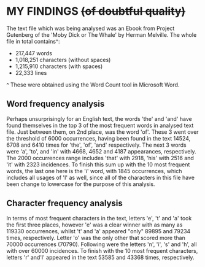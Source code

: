 # **MY FINDINGS** ~~(of doubtful quality)~~

The text file which was being analysed was an Ebook from Project Gutenberg of the 'Moby Dick or The Whale'
 by Herman Melville. The whole file in total contains^:
 
 - 217,447 words
 - 1,018,251 characters (without spaces)
 - 1,215,910 characters (with spaces)
 - 22,333 lines
 
 ^ These were obtained using the Word Count tool in Microsoft Word.
## Word frequency analysis
Perhaps unsurprisingly for an English text, the words 'the' and 'and' have found themselves in the top 3 of the most frequent 
words in analysed text file. Just between them, on 2nd place, was the word 'of'. These 3 went over the threshold of 6000
occurrences, having been found in the text 14524, 6708 and 6410 times for 'the', 'of', 'and' respectively.
The next 3 words were 'a', 'to', and 'in' with 4668, 4652 and 4187 appearances, respectively.
The 2000 occurrences range includes 'that' with 2918, 'his' with 2516 and 'it' with 2323 incidences.
To finish this sum up with the 10 most frequent words, the last one here is the 'i' word, with 1845 occurrences, which 
includes all usages of 'I' as well, since all of the characters in this file have been change to lowercase for the purpose
of this analysis.

## Character frequency analysis
In terms of most frequent characters in the text, letters 'e', 't' and 'a' took the first three places, however
'e' was a clear winner with as many as 119330 occurrences, whilst 't' and 'a' appeared "only" 89895 and 79234 times,
respectively. Letter 'o' was the only other that scored more than 70000 occurrences (70790). Following were the letters
'n', 'i', 's' and 'h', all with over 60000 incidences. To finish with the 10 most frequent characters, letters 'r' and'l'
appeared in the text 53585 and 43368 times, respectively.